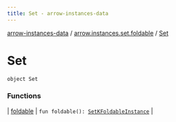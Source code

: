 ```yaml
---
title: Set - arrow-instances-data
---
```


[arrow-instances-data](../../index.html) / [arrow.instances.set.foldable](../index.html) / [Set](./index.html)

# Set

`object Set`

### Functions

| [foldable](foldable.html) | `fun foldable(): `[`SetKFoldableInstance`](../../arrow.instances/-set-k-foldable-instance/index.html) |


